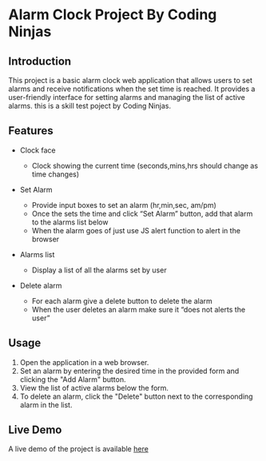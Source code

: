# Alarm Clock Project By Coding Ninjas

## Introduction
This project is a basic alarm clock web application that allows users to set alarms and receive notifications when the set time is reached. It provides a user-friendly interface for setting alarms and managing the list of active alarms. this is a skill test poject by Coding Ninjas.

## Features
* Clock face
   * Clock showing the current time (seconds,mins,hrs should change as time changes)

* Set Alarm
  * Provide input boxes to set an alarm (hr,min,sec, am/pm)
  * Once the sets the time and click “Set Alarm” button, add that alarm to the alarms list below
  * When the alarm goes of just use JS alert function to alert in the browser

* Alarms list
  * Display a list of all the alarms set by user
* Delete alarm
  * For each alarm give a delete button to delete the alarm
  * When the user deletes an alarm make sure it “does not alerts the user”

## Usage
1. Open the application in a web browser.
2. Set an alarm by entering the desired time in the provided form and clicking the "Add Alarm" button.
3. View the list of active alarms below the form.
4. To delete an alarm, click the "Delete" button next to the corresponding alarm in the list.

## Live Demo
A live demo of the project is available [here](https://h-r-wells2.github.io/CN-AlarmClock/)
